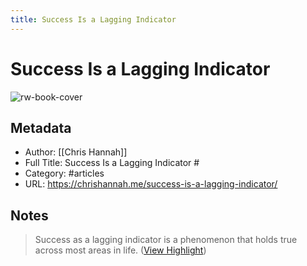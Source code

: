 ```yaml
---
title: Success Is a Lagging Indicator
---
```

# Success Is a Lagging Indicator #

![rw-book-cover](https://chrishannah.me/content/images/2022/01/long-logo-2.png)

## Metadata
- Author: [[Chris Hannah]]
- Full Title: Success Is a Lagging Indicator #
- Category: #articles
- URL: https://chrishannah.me/success-is-a-lagging-indicator/

## Notes
> Success as a lagging indicator is a phenomenon that holds true across most areas in life. ([View Highlight](https://read.readwise.io/read/01gwbn3kn5fg9asz9xdrqw9ww4))

